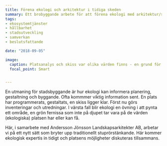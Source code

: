 ```yaml
---
title: Förena ekologi och arkitektur i tidiga skeden
summary: Ett brobyggande arbete för att förena ekologi med arkitektur/stadsplanering i ett tidigt skede.
tags:
- ekosystemtjänster
- hållbarhet
- stadsutveckling
- samverkan
- beslutsfattande

date: "2018-09-05"

image: 
  caption: Platsanalys och skiss var olika värden finns - en grund för diskuterande arbetsmöte med ansvariga arkitekter.
  focal_point: Smart


---
```


En utmaning för stadsbyggande är hur ekologi kan informera planering, gestaltning och byggande. Ofta kommmer viktig information sent. En plats har programmerats, gestaltats, en skiss ligger klar. Först nu görs inventeringar och utredningar. I värsta fall blir ekologi en övning i att pynta ett område, en grön fernissa som inte på djupet tar vara på de värden (ekologiska) platsen har eller kan få.

Här, i samarbete med Andersson Jönsson Landskapsarkitekter AB, arbetar vi på ett nytt sätt som bryter upp traditionellt stuprörstänkande. Här kommer ekologisk expertis in tidigt och platsens möjligheter diskuteras tillsammans. 
